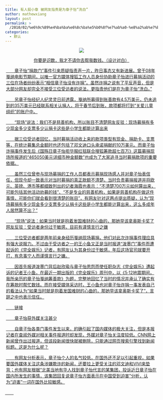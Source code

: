 ```yaml
---
title: 有人挺小章 被网友指责是为章子怡“洗白”
author: mathewxiang
layout: post
permalink: >
  /2010/02/%e6%9c%89%e4%ba%ba%e6%8c%ba%e5%b0%8f%e7%ab%a0-%e8%a2%ab%e7%bd%91%e5%8f%8b%e6%8c%87%e8%b4%a3%e6%98%af%e4%b8%ba%e7%ab%a0%e5%ad%90%e6%80%a1%e2%80%9c%e6%b4%97%e7%99%bd%e2%80%9d/
categories:
  - 默认
---
```

<div>
  <div>
    <div>
      <a href="http://bbs.nfdaily.cn/forum-48-1.html" target="_blank" />
    </div>
  </div>
</div>

<div>
  <p align="center">
    <img src="http://nf.nfdaily.cn/nfdsb/content/images/attachement/jpg/site88/20100212/00256491bb990cdef39f5b.jpg" name="1644329" id="1644329" />
  </p>
  
  <p align="center">
    你要是识数，我才不请你去帮我数钱。（设计对白）
  </p>
  
  <p style="MArGin: 0px 3px 15px">
    　　章子怡“捐款门”事件引来质疑指责声一片，昨日事态又有新进展。曾于08年戛纳电影节期间，以唯一官方媒体搜狐工作人员身份协助章子怡进行募捐活动的三位在场者纷纷表示“相信章子怡没有诈捐”。虽然诈捐之说有了平反声音，但是大部分网友却完全不接受三位受访者的说法，更指责他们是在为章子怡“洗白。”
  </p>
  
  <p style="MArGin: 0px 3px 15px">
    　　另章子怡经纪人纪灵灵日前透露，戛纳所募得到账善款有4.5万美元，仍未追到的35万美元已经联系相关认捐人，将于春节后到账，款项都将打到“关爱儿童组织”的账户中。
  </p>
  
  <p style="MArGin: 0px 3px 15px">
    　　“现场”说法：我们不是慈善机构，所以账目不清楚网友反驳：现场募捐有多少现金多少支票多少认捐卡这些是小学生都能计算出来
  </p>
  
  <p style="MArGin: 0px 3px 15px">
    　　据三位受访者回忆，当时募捐活动收上来的款项类型有现金、捐助卡、支票等，在统计募集总金额时也还包括了邓文迪口头承诺捐献的10万美元。而章子怡诈捐事件发生后《国殇日章子怡拒华服红毯联合搜狐筹款超七百万》这篇募捐现场所报道的“465050美元详细币种金额数”也成为了大家追寻当时募捐款项的重要依据。
  </p>
  
  <p style="MArGin: 0px 3px 15px">
    　　虽然三位曾参与现场募捐的工作人员都表示募捐现场感人并对章子怡表信任，但现今却一致表示对当时募捐的真正款额不清楚。当时负责募捐报道并将欧元、英镑、港币等都细致列出的记者海霞也表示：“不清楚700万元如何算出来，可能包括其他活动劝募的钱”、“不是专业的慈善机构，如果是慈善机构在做这件事情，可能你们就会看到很清楚的账目”，有网友针对这两点提出质疑，认为“现场募捐有多少现金多少支票多少认捐卡这些是小学生都能计算出来，这么多成年人居然算不出？”
  </p>
  
  <p style="MArGin: 0px 3px 15px">
    　　“现场”说法：如果当时就是抱着发国难财的心曲的，那她早该拿奥斯卡奖了网友反驳：受访者身份过于敏感，目前有谨慎言行之嫌
  </p>
  
  <p style="MArGin: 0px 3px 15px">
    　　三位受访者都是两年前亲身经历戛纳现场募捐，他们对此次诈捐事件理应具有强大说服力。不过由于受访者之一的王小鱼又正是当时报道“泼墨门”事件而遭起诉的《完全娱乐》记者，有网友认为其身份过于敏感，年后这场官司就要开打，有息事宁人而谨慎言行之嫌。
  </p>
  
  <p style="MArGin: 0px 3px 15px">
    　　因首先报道泼墨门背后赵欣瑜与章子怡恩怨而使任职杂志《完全娱乐》遭起诉的记者王小鱼，在最近一期出版的《完全娱乐》周刊中，以《5·12地震期间，我所亲历的章子怡戛纳筹善款》为题，完整地回忆了当时的情况并承认了确实有在筹款时帮忙数钱。而在接受媒体采访时，王小鱼也对章子怡诈捐一事发表自己的看法认为“如果当时就是抱着发国难财的心曲的，那她早该拿奥斯卡奖了”，言辞之中也表示信任。
  </p>
  
  <p style="MArGin: 0px 3px 15px">
    　　链接
  </p>
  
  <p style="MArGin: 0px 3px 15px">
    　　章子怡获外媒关注甚少
  </p>
  
  <p style="MArGin: 0px 3px 15px">
    　　自章子怡各类门事件发生以来，的确引起了国内媒体的极大关注，但是本报记者在查阅外媒对相关事件报道时却发现，外媒对章子怡关注度较低。CNN网上新闻曾作出过报道，但该段新闻很快就被删除，只能通过网页搜索引擎找到新闻标题。这是为什么呢？
  </p>
  
  <p style="MArGin: 0px 3px 15px">
    　　有网友分析表示，章子怡个人的名气较低，在国外还不足以引起重视，如果要国外媒体关注这条涉嫌欺诈的新闻，还要拉上更受关注的邓文迪和VIVI来垫背；也有网友根据“北美当地有华人找到章子怡代言的某集团，投诉近日章子怡在国内所发生的事情，该集团回复说章子怡方面表示在中国受到迫害”分析，认为“迫害”一词在国外比较敏感。
  </p>
  
  <p>
    　　
  </p>
</div>